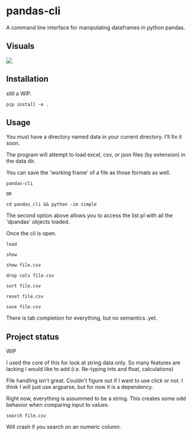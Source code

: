 # pandas-cli

A command line interface for manipulating dataframes in python pandas.



## Visuals
![](https://github.com/Dmourn/pandas-cli/images/out.gif)

## Installation

still a WIP.
```
pip install -e . 
```

## Usage

You must have a directory named data in your current directory. I'll fix it soon.

The program will attempt to load excel, csv, or json files (by extension) in the data dir.

You can save the 'working frame' of a file as those formats as well.


```
pandas-cli 

OR 

cd pandas_cli && python -im simple  

```

The second option above allows you to access the list pl with all the 'dpandas' objects loaded.

Once the cli is open.

```
load

show

show file.csv

drop cols file.csv

sort file.csv

reset file.csv

save file.csv

```
There is tab completion for everything, but no semantics..yet.

## Project status
WIP

I used the core of this for look at string data only. So many features are lacking 
I would like to add (i.e. Re-typing ints and float, calculations)

File handling isn't great. Couldn't figure out if I want to use click or not.
I think I will just use argparse, but for now it is a dependency.

Right now, everything is assummed to be a string.
This creates some odd behavior when comparing input to values.

```
search file.csv
```

Will crash if you search on an numeric column.

